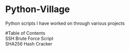 # Python-Village
Python scripts I have worked on through various projects

#Table of Contents
<br>SSH Brute Force Script
</br>SHA256 Hash Cracker
